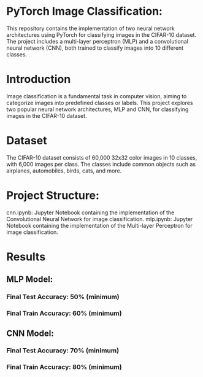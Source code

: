# PyTorch Image Classification:
 This repository contains the implementation of two neural network architectures using PyTorch for classifying images in the CIFAR-10 dataset. The project includes a multi-layer perceptron (MLP) and a convolutional neural network (CNN), both trained to classify images into 10 different classes.



# Introduction
 Image classification is a fundamental task in computer vision, aiming to categorize images into predefined classes or labels. This project explores two popular neural network architectures, MLP and CNN, for classifying images in the CIFAR-10 dataset.




# Dataset
 The CIFAR-10 dataset consists of 60,000 32x32 color images in 10 classes, with 6,000 images per class. The classes include common objects such as airplanes, automobiles, birds, cats, and more.



# Project Structure:
 cnn.ipynb: Jupyter Notebook containing the implementation of the Convolutional Neural Network for image classification.
 mlp.ipynb: Jupyter Notebook containing the implementation of the Multi-layer Perceptron for image classification.

# Results
  ## MLP Model:

 ### Final Test Accuracy: 50% (minimum)
 ### Final Train Accuracy: 60% (minimum)
  ## CNN Model:

### Final Test Accuracy: 70% (minimum)
### Final Train Accuracy: 80% (minimum)
